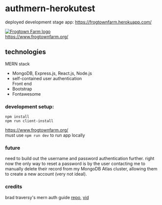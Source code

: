 # authmern-herokutest
deployed development stage app: https://frogtownfarm.herokuapp.com/  
  
<a href="https://www.frogtownfarm.org/"><img src="https://handsontwincities.galaxydigital.com/content/handsontwincities.galaxydigital.com/agency/89969.jpg?1535644146?area=agency" alt="Frogtown Farm logo"></a>  
https://www.frogtownfarm.org/  

## technologies  
MERN stack  
  * MongoDB, Express.js, React.js, Node.js  
  * self-contained user authentication  
Front end  
  * Bootstrap  
  * Fontawesome  

### development setup:  
`npm install`  
`npm run client-install`  

https://www.frogtownfarm.org/  
must use `npm run dev` to run app locally  

### future
need to build out the username and password authentication further. right now the only way to reset a password is by the user contacting me to manually delete their record from my MongoDB Atlas cluster, allowing them to create a new account (very not ideal).  

### credits
brad traversy's mern auth guide [repo](https://github.com/bradtraversy/mern_shopping_list), [vid](https://www.youtube.com/watch?v=USaB1adUHM0&ab_channel=TraversyMedia)
